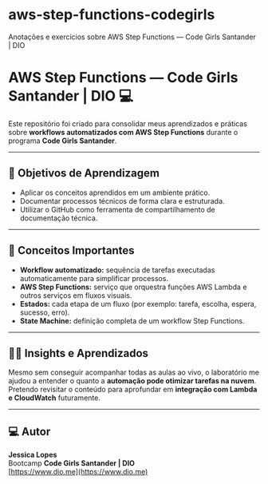 # aws-step-functions-codegirls
Anotações e exercícios sobre AWS Step Functions — Code Girls Santander | DIO
# AWS Step Functions — Code Girls Santander | DIO 💻

Este repositório foi criado para consolidar meus aprendizados e práticas sobre **workflows automatizados com AWS Step Functions** durante o programa **Code Girls Santander**.

---

## 🎯 Objetivos de Aprendizagem
- Aplicar os conceitos aprendidos em um ambiente prático.  
- Documentar processos técnicos de forma clara e estruturada.  
- Utilizar o GitHub como ferramenta de compartilhamento de documentação técnica.

---

## 🧠 Conceitos Importantes
- **Workflow automatizado:** sequência de tarefas executadas automaticamente para simplificar processos.  
- **AWS Step Functions:** serviço que orquestra funções AWS Lambda e outros serviços em fluxos visuais.  
- **Estados:** cada etapa de um fluxo (por exemplo: tarefa, escolha, espera, sucesso, erro).  
- **State Machine:** definição completa de um workflow Step Functions.  

---

## ✍🏽 Insights e Aprendizados
Mesmo sem conseguir acompanhar todas as aulas ao vivo, o laboratório me ajudou a entender o quanto a **automação pode otimizar tarefas na nuvem**.  
Pretendo revisitar o conteúdo para aprofundar em **integração com Lambda e CloudWatch** futuramente.  

---

## 💻 Autor
**Jessica Lopes**  
Bootcamp **Code Girls Santander | DIO**  
[https://www.dio.me](https://www.dio.me)
